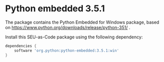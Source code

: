 # Python embedded 3.5.1

The package contains the Python Embedded for Windows package, based on https://www.python.org/downloads/release/python-351/ .

Install this SEU-as-Code package using the following dependency:
```groovy
dependencies {
	software 'org.python:python-embedded:3.5.1:win'
}
```
